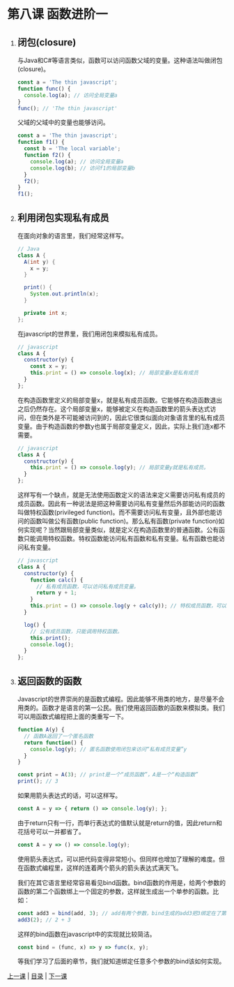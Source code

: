 # 第八课 函数进阶一
1. ## 闭包(closure)
    与Java和C#等语言类似，函数可以访问函数父域的变量。这种语法叫做闭包(closure)。
    ```javascript
    const a = 'The thin javascript';
    function func() {
      console.log(a); // 访问全局变量a
    }
    func(); // 'The thin javascript'
    ```
    父域的父域中的变量也能够访问。
    ```javascript
    const a = 'The thin javascript';
    function f1() {
      const b = 'The local variable';
      function f2() {
        console.log(a); // 访问全局变量a
        console.log(b); // 访问f1的局部变量b
      }
      f2();
    }
    f1();
    ```

1. ## 利用闭包实现私有成员
    在面向对象的语言里，我们经常这样写。
    ```java
    // Java
    class A {
      A(int y) {
        x = y;
      }
    
      print() {
        System.out.println(x);
      }
    
      private int x;
    };
    ```
    在javascript的世界里，我们用闭包来模拟私有成员。
    ```javascript
    // javascript
    class A {
      constructor(y) {
        const x = y;
        this.print = () => console.log(x); // 局部变量x是私有成员
      }
    };
    ```
    在构造函数里定义的局部变量x，就是私有成员函数。它能够在构造函数退出之后仍然存在。这个局部变量x，能够被定义在构造函数里的箭头表达式访问，但在类外是不可能被访问到的，因此它很类似面向对象语言里的私有成员变量。由于构造函数的参数y也属于局部变量定义，因此，实际上我们连x都不需要。
    ```javascript
    // javascript
    class A {
      constructor(y) {
        this.print = () => console.log(y); // 局部变量y就是私有成员。
      }
    };
    ```
    这样写有一个缺点，就是无法使用函数定义的语法来定义需要访问私有成员的成员函数。因此有一种说法是把这种需要访问私有变量然后外部能访问的函数叫做特权函数(privileged function)。而不需要访问私有变量，且外部也能访问的函数叫做公有函数(public function)。那么私有函数(private function)如何实现呢？当然跟局部变量类似，就是定义在构造函数里的普通函数。公有函数只能调用特权函数。特权函数能访问私有函数和私有变量。私有函数也能访问私有变量。
    ```javascript
    // javascript
    class A {
      constructor(y) {
        function calc() {
          // 私有成员函数，可以访问私有成员变量。
          return y + 1;
        }
        this.print = () => console.log(y + calc(y)); // 特权成员函数，可以访问私有成员变量和私有成员函数
      }
    
      log() {
        // 公有成员函数，只能调用特权函数。
        this.print();
        console.log();
      }
    };
    ```

1. ## 返回函数的函数
    Javascript的世界崇尚的是函数式编程。因此能够不用类的地方，是尽量不会用类的。函数才是语言的第一公民。我们使用返回函数的函数来模拟类。我们可以用函数式编程把上面的类重写一下。
    ```javascript
    function A(y) {
      // 函数A返回了一个匿名函数
      return function() {
        console.log(y); // 匿名函数使用闭包来访问“私有成员变量”y
      }
    }
    
    const print = A(3); // print是一个“成员函数”，A是一个“构造函数”
    print(); // 3
    ```
    如果用箭头表达式的话，可以这样写。
    ```javascript
    const A = y => { return () => console.log(y); };
    ```
    由于return只有一行，而单行表达式的值默认就是return的值，因此return和花括号可以一并都省了。
    ```javascript
    const A = y => () => console.log(y);
    ```
    使用箭头表达式，可以把代码变得非常短小。但同样也增加了理解的难度。但在函数式编程里，这样的连着两个箭头的箭头表达式满天飞。
    
    我们在其它语言里经常容易看见bind函数。bind函数的作用是，给两个参数的函数的第二个函数绑上一个固定的参数，这样就生成出一个单参的函数。比如：
    ```javascript
    const add3 = bind(add, 3); // add有两个参数，bind生成的add3把3绑定在了第二个参数上
    add3(2); // 2 + 3
    ```
    这样的bind函数在javascript中的实现就比较简洁。
    ```javascript
    const bind = (func, x) => y => func(x, y);
    ```
    等我们学习了后面的章节，我们就知道绑定任意多个参数的bind该如何实现。

[上一课](lesson7.md) &#124; [目录](README.md) &#124; [下一课](lesson9.md)
